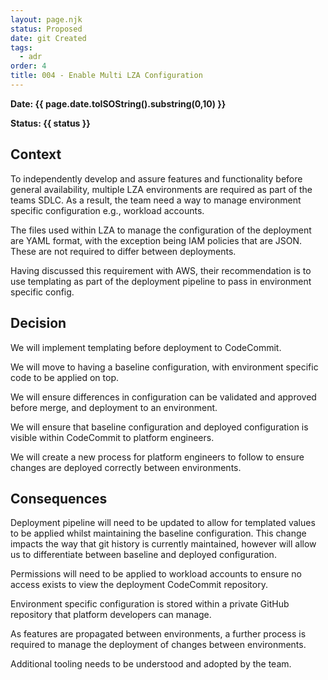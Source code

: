 ```yaml
---
layout: page.njk
status: Proposed
date: git Created
tags:
  - adr
order: 4
title: 004 - Enable Multi LZA Configuration 
---
```


**Date: {{ page.date.toISOString().substring(0,10) }}**

**Status: {{ status }}**

## Context

To independently develop and assure features and functionality before general availability, multiple LZA environments are required as part of the teams SDLC. As a result, the team need a way to manage environment specific configuration e.g., workload accounts.

The files used within LZA to manage the configuration of the deployment are YAML format, with the exception being IAM policies that are JSON. These are not required to differ between deployments.

Having discussed this requirement with AWS, their recommendation is to use templating as part of the deployment pipeline to pass in environment specific config.

## Decision

We will implement templating before deployment to CodeCommit.

We will move to having a baseline configuration, with environment specific code to be applied on top.

We will ensure differences in configuration can be validated and approved before merge, and deployment to an environment.

We will ensure that baseline configuration and deployed configuration is visible within CodeCommit to platform engineers.

We will create a new process for platform engineers to follow to ensure changes are deployed correctly between environments.

## Consequences
Deployment pipeline will need to be updated to allow for templated values to be applied whilst maintaining the baseline configuration. This change impacts the way that git history is currently maintained, however will allow us to differentiate between baseline and deployed configuration.

Permissions will need to be applied to workload accounts to ensure no access exists to view the deployment CodeCommit repository.

Environment specific configuration is stored within a private GitHub repository that platform developers can manage.

As features are propagated between environments, a further process is required to manage the deployment of changes between environments.

Additional tooling needs to be understood and adopted by the team.
